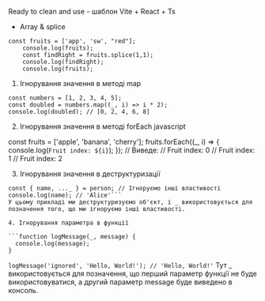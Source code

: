 Ready to clean and use - шаблон Vite + React + Ts

*  Array & splice
```
const fruits = ['app', 'sw', "red"];
    console.log(fruits);
    const findRight = fruits.splice(1,1);
    console.log(findRight);
    console.log(fruits);
```

1. Ігнорування значення в методі map

```
const numbers = [1, 2, 3, 4, 5];
const doubled = numbers.map((_, i) => i * 2);
console.log(doubled); // [0, 2, 4, 6, 8]
```

2. Ігнорування значення в методі forEach
javascript


const fruits = ['apple', 'banana', 'cherry'];
fruits.forEach((_, i) => {
  console.log(`Fruit index: ${i}`);
});
// Виведе:
// Fruit index: 0
// Fruit index: 1
// Fruit index: 2

3. Ігнорування значення в деструктуризації

```const person = { name: 'Alice', age: 30, city: 'Wonderland' };
const { name, ..._ } = person; // Ігноруємо інші властивості
console.log(name); // 'Alice'```
У цьому прикладі ми деструктуризуємо об'єкт, і _ використовується для позначення того, що ми ігноруємо інші властивості.

4. Ігнорування параметра в функції

```function logMessage(_, message) {
  console.log(message);
}
```
`logMessage('ignored', 'Hello, World!'); // 'Hello, World!'`
Тут _ використовується для позначення, що перший параметр функції не буде використовуватися, а другий параметр message буде виведено в консоль.